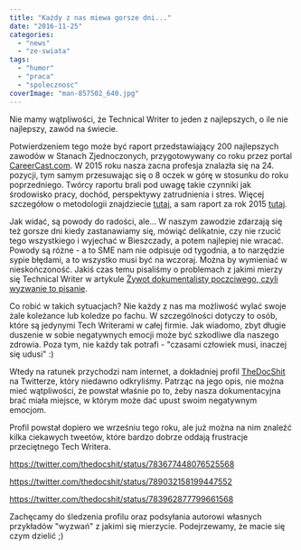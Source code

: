 ```yaml
---
title: "Każdy z nas miewa gorsze dni..."
date: "2016-11-25"
categories: 
  - "news"
  - "ze-swiata"
tags: 
  - "humor"
  - "praca"
  - "spolecznosc"
coverImage: "man-857502_640.jpg"
---
```


Nie mamy wątpliwości, że Technical Writer to jeden z najlepszych, o ile nie najlepszy, zawód na świecie.

Potwierdzeniem tego może być raport przedstawiający 200 najlepszych zawodów w Stanach Zjednoczonych, przygotowywany co roku przez portal [CareerCast.com](http://www.careercast.com/). W 2015 roku nasza zacna profesja znalazła się na 24. pozycji, tym samym przesuwając się o 8 oczek w górę w stosunku do roku poprzedniego. Twórcy raportu brali pod uwagę takie czynniki jak środowisko pracy, dochód, perspektywy zatrudnienia i stres. Więcej szczegółow o metodologii znajdziecie [tutaj](http://www.careercast.com/jobs-rated/2015-jobs-rated-methodology), a sam raport za rok 2015 [tutaj](http://www.careercast.com/jobs-rated/jobs-rated-report-2015-ranking-top-200-jobs).

Jak widać, są powody do radości, ale... W naszym zawodzie zdarzają się też gorsze dni kiedy zastanawiamy się, mówiąć delikatnie, czy nie rzucić tego wszystkiego i wyjechać w Bieszczady, a potem najlepiej nie wracać. Powody są różne - a to SME nam nie odpisuje od tygodnia, a to narzędzie sypie błędami, a to wszystko musi być na wczoraj. Można by wymieniać w nieskończoność. Jakiś czas temu pisaliśmy o problemach z jakimi mierzy się Technical Writer w artykule [Żywot dokumentalisty poczciwego, czyli wyzwanie to pisanie](http://techwriter.pl/zywot-dokumentalisty-poczciwego-czyli-wyzwanie-to-pisanie/).

Co robić w takich sytuacjach? Nie każdy z nas ma możliwość wylać swoje żale koleżance lub koledze po fachu. W szczególności dotyczy to osób, które są jedynymi Tech Writerami w całej firmie. Jak wiadomo, zbyt długie duszenie w sobie negatywnych emocji może być szkodliwe dla naszego zdrowia. Poza tym, nie każdy tak potrafi - "czasami człowiek musi, inaczej się udusi" :)

Wtedy na ratunek przychodzi nam internet, a dokładniej profil [TheDocShit](https://twitter.com/thedocshit) na Twitterze, który niedawno odkryliśmy. Patrząc na jego opis, nie można mieć wątpliwości, że powstał właśnie po to, żeby nasza dokumentacyjna brać miała miejsce, w którym może dać upust swoim negatywnym emocjom.

Profil powstał dopiero we wrześniu tego roku, ale już można na nim znaleźć kilka ciekawych tweetów, które bardzo dobrze oddają frustracje przeciętnego Tech Writera.

https://twitter.com/thedocshit/status/783677448076525568

https://twitter.com/thedocshit/status/789032158199447552

https://twitter.com/thedocshit/status/783962877799661568

Zachęcamy do śledzenia profilu oraz podsyłania autorowi własnych przykładów "wyzwań" z jakimi się mierzycie. Podejrzewamy, że macie się czym dzielić ;)
